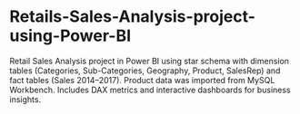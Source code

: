 # Retails-Sales-Analysis-project-using-Power-BI
Retail Sales Analysis project in Power BI using star schema with dimension tables (Categories, Sub-Categories, Geography, Product, SalesRep) and fact tables (Sales 2014–2017). Product data was imported from MySQL Workbench. Includes DAX metrics and interactive dashboards for business insights.
